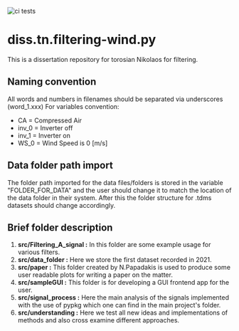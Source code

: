 ![ci tests](https://github.com/goodvibrations32/diss.tn.filtering-wind.py/actions/workflows/actions.yaml/badge.svg)
# diss.tn.filtering-wind.py
This is a dissertation repository for torosian Nikolaos for filtering.

## Naming convention
All words and numbers in filenames should be separated via underscores (word_1.xxx) 
For variables convention: 
  - CA = Compressed Air
  - inv_0 = Inverter off
  - inv_1 = Inverter on
  - WS_0 = Wind Speed is 0 [m/s]
## Data folder path import
The folder path imported for the data files/folders is stored in the variable "FOLDER_FOR_DATA" and the user should change it to match the location of the data folder in their system. After this the folder structure for .tdms datasets should change accordingly. 
## Brief folder description
1. **src/Filtering_A_signal :** In this folder are some example usage for various filters. 
2. **src/data_folder :** Here we store the first dataset recorded in 2021.
3. **src/paper :** This folder created by N.Papadakis is used to produce some user readable plots for writing a paper on the matter.
4. **src/sampleGUI :** This folder is for developing a GUI frontend app for the user.
5. **src/signal_process :** Here the main analysis of the signals implemented with the use of pypkg which one can find in the main project's folder. 
6. **src/understanding :** Here we test all new ideas and implementations of methods and also cross examine different approaches.
